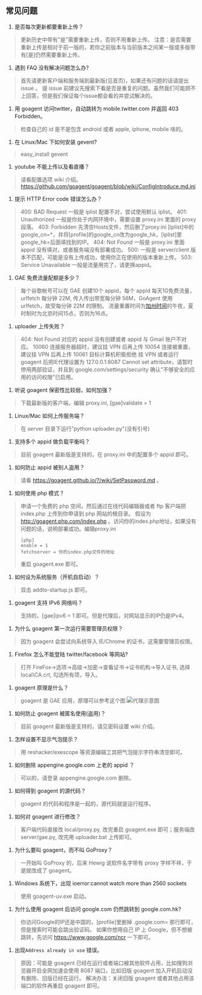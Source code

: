 ## 常见问题

1. 是否每次更新都要重新上传？
> 更新历史中带有"是"需要重新上传，否则不用重新上传。
> 注意：是否需要重新上传是相对于前一版的，若你之前版本与当前版本之间某一版或多版带有[是]仍然需要重新上传。

1. 遇到 FAQ 没有解决问题怎么办?
> 首先请更新客户端和服务端到最新版(见首页)，如果还有问题的话请提出 issue 。
> 提 issue 前建议先搜索下看是否是重复的问题。虽然我们可能顾不上回答，但是我们保证每个issue都会看的并尝试解决的。

1. 用 goagent 访问twitter，自动跳转为 mobile.twitter.com 并返回 403 Forbidden。
> 检查自己的 id 是不是包含 android 或者 apple, iphone, mobile 啥的。

1. 在 Linux/Mac 下如何安装 gevent?
> easy_install gevent

1. youtube 不能上传以及看直播？
> 请看配置选项 wiki 介绍。https://github.com/goagent/goagent/blob/wiki/ConfigIntroduce.md.ini

1. 提示 HTTP Error code 错误怎么办？
> 400: BAD Request 一般是 iplist 配置不对，尝试使用默认 iplist。
> 401: Unauthorized 一般是你处于内网环境中，需要设置 proxy.ini 里面的 proxy 段落。
> 403: Forbidden 先清空Hosts文件，然后删了proxy.ini [iplist]中的google\_cn=*，并将[profile]的google\_cn改为google\_hk，[iplist]里google\_hk=后面填找到的IP。
> 404: Not Found 一般是 proxy.ini 里面 appid 没有填对，或者服务端没有部署成功。
> 500: 一般是 server/client 版本不匹配，可能是没有上传成功，使用你正在使用的版本重新上传。
> 503: Service Unavailable 一般是流量用完了，请更换appid。

1. GAE 免费流量配额是多少？
> 每个谷歌帐号可以在 GAE 创建10个 appid，每个 appid 每天1G免费流量，urlfetch 每分钟 22M, 传入传出带宽每分钟 56M，GoAgent 使用 urlfetch，故受每分钟 22M 的限制。
> 流量重置时间为[加州时间](http://zh.thetimenow.com/united_states/california/san_francisco)的午夜，夏时制时为北京时间15点，否则为16点。

1. uploader 上传失败？
> 404: Not Found 对应的 appid 没有创建或者 appid 与 Gmail 账户不对应。
> 10060 连接服务器超时，建议挂 VPN 后再上传
> 10054 连接被重置，建议挂 VPN 后再上传
> 10061 目标计算机积极拒绝 挂 VPN 或者运行 goagent 后把IE代理设置为 127.0.0.1:8087
> Cannot set attribute，请暂时停用两部验证，并且到 google.com/settings/security 确认"不够安全的应用的访问权限"已启用。

1. 听说 goagent 保密性比较弱，如何加强？
> 下载最新版的客户端，编辑 proxy.ini, [gae]validate = 1

1. Linux/Mac 如何上传服务端？
> 在 server 目录下运行"python uploader.py"(没有引号)

1. 支持多个 appid 做负载平衡吗？
> 目前 goagent 最新版是支持的，在 proxy.ini 中的配置多个 appid 即可。

1. 如何防止 appid 被别人盗用？
> 请看 <https://goagent.github.io/?/wiki/SetPassword.md> 。

1. 如何使用 php 模式？
> 申请一个免费的 php 空间，然后通过在线代码编辑器或者 ftp 客户端把 index.php 上传到你申请到 php 网站的根目录。
> 假设为 <http://goagent.php.com/index.php> 。访问你的index.php地址，如果没有问题的话，说明部署成功。编辑proxy.ini 
>    ```
>    [php]
>    enable = 1
>    fetchserver = 你的index.php文件的地址
>    ```
> 重启 goagent.exe 即可。


1. 如何设为系统服务（开机自启动）？
> 双击 addto-startup.js 即可。

1. goagent 支持 IPv6 网络吗？
> 支持的，[gae]ipv6 = 1 即可。但是代理后，对网站显示的IP仍是IPv4。

1. 为什么 goagent 第一次运行需要管理员权限？
> 因为 goagent 会尝试向系统导入 IE/Chrome 的证书，这需要管理员权限。

1. Firefox 怎么不能登陆 twitter/facebook 等网站?
> 打开 FireFox->选项->高级->加密->查看证书->证书机构->导入证书, 选择local\CA.crt, 勾选所有项，导入。

1. goagent 原理是什么？
> goagent 是 GAE 应用，原理可以参考这个图 ![代理示意图](https://cloud.githubusercontent.com/assets/195836/4602738/ac950aba-5149-11e4-8976-a2606ba08e05.png)

1. 如何防止 goagent 被匿名使用(盗用)？
> 目前 goagent 最新版是支持的，请见密码设置 wiki 介绍。

1. 怎样设置不显示气泡提示？
> 用 reshacker/exescope 等资源编辑工具把气泡提示字符串清空即可。

1. 如何删除 appengine.google.com 上老的 appid ？
> 可以的，请登录 appengine.google.com 删除。

1. 如何得到 goagent 的源代码？
> goagent 的代码和程序是一起的，源代码就是运行程序。

1. 如何对 goagent 进行修改？
> 客户端代码直接改 local/proxy.py, 改完重启 goagent.exe 即可；服务端改 server/gae.py, 改完用 uploader.bat 上传即可。

1. 为什么要叫 goagent，而不叫 GoProxy？
> 一开始叫 GoProxy 的，后来 Hewig 说软件名字带有 proxy 字样不祥，于是就改成了 goagent。

1. Windows 系统下，出现 ioerror:cannot watch more than 2560 sockets
> 使用 goagent-uv.exe 启动。

1. 为什么使用 goagent 后访问 google.com 仍然跳转到 google.com.hk?
> 你访问Google的IP还是中国的，[profile]里删掉 .google.com= 那行即可，但是搜索时可能会跳出验证码。
> 如果你想用自己 IP 上 Google，但不想被跳转，先访问 https://www.google.com/ncr 一下即可。

1. 出现`Address already in use` 错误。
> 原因：可能是 goagent 已经在运行或者端口被其他软件占用，比如搜狗浏览器开启全网加速会使用 8087 端口，比如旧版 goagent 加入开机启动没有删除、旧版已经在运行。
> 解决办法：关闭旧版 goagent 或者其他占用该端口的软件再重启 goagent 即可。
